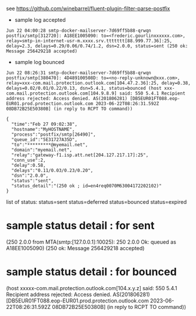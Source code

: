 see  https://github.com/winebarrel/fluent-plugin-filter-parse-postfix



* sample log accepted
```
Jun 22 04:00:28 smtp-docker-mailserver-7d69ff5b88-qrwqn postfix/smtp[312720]: A18EE1005090: to=<frederic.gourlinxxxxxx.com>, relay=smtp-in-internet-usr-m.xxxx.srv.ttttttt[88.999.77.36]:25, delay=2.3, delays=0.29/0.06/0.74/1.2, dsn=2.0.0, status=sent (250 ok:  Message 256429218 accepted)
```


* sample log bounced
```
Jun 22 08:26:31 smtp-docker-mailserver-7d69ff5b88-qrwqn postfix/smtp[380470]: 4D489100508D: to=<no-reply-unknown@xxx.com>, relay=xxx-com.mail.protection.outlook.com[104.47.2.36]:25, delay=0.38, delays=0.02/0.01/0.22/0.13, dsn=5.4.1, status=bounced (host xxx-com.mail.protection.outlook.com[104.9.8.9] said: 550 5.4.1 Recipient address rejected: Access denied. AS(201806281) [DB5EUR01FT088.eop-EUR01.prod.protection.outlook.com 2023-06-22T08:26:31.592Z 08DB72B25E50380B] (in reply to RCPT TO command))
```



```
{
  "time":"Feb 27 09:02:38",
  "hostname":"MyHOSTNAME",
  "process":"postfix/smtp[26490]",
  "queue_id":"5E31727A35D",
  "to":"*********@myemail.net",
  "domain":"myemail.net",
  "relay":"gateway-f1.isp.att.net[204.127.217.17]:25",
  "conn_use":2,
  "delay":0.58,
  "delays":"0.11/0.03/0.23/0.20",
  "dsn":"2.0.0",
  "status":"sent",
  "status_detail":"(250 ok ; id=en4req0070M63004172202102)"
}
```

list of status: 
status=sent
status=deferred
status=bounced
status=expired



# sample status detail : for sent

(250 2.0.0 from MTA(smtp:[127.0.0.1]:10025): 250 2.0.0 Ok: queued as A18EE1005090)
(250 ok:  Message 256429218 accepted)

# sample status detail : for bounced
(host xxxxx-com.mail.protection.outlook.com[104.x.y.z] said: 550 5.4.1 Recipient address rejected: Access denied. AS(201806281) [DB5EUR01FT088.eop-EUR01.prod.protection.outlook.com 2023-06-22T08:26:31.592Z 08DB72B25E50380B] (in reply to RCPT TO command))